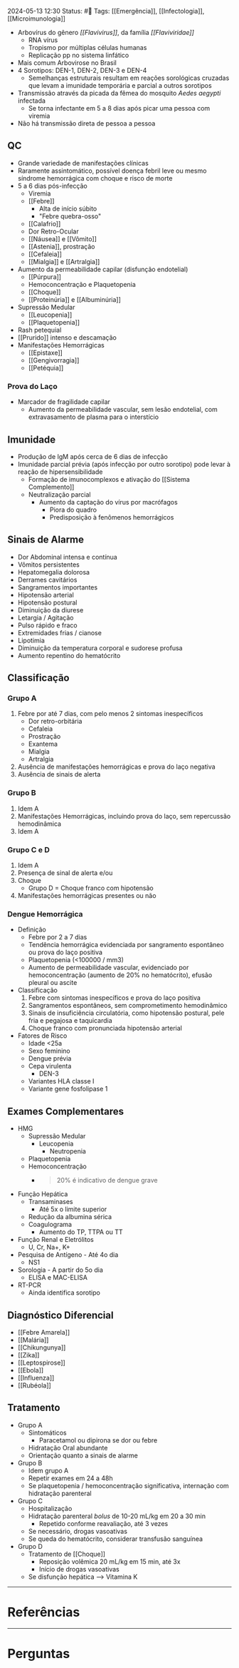 2024-05-13 12:30
Status: #🌱 
Tags: [[Emergência]], [[Infectologia]], [[Microimunologia]]
<br/>
- Arbovírus do gênero *[[Flavivirus]]*, da família *[[Flaviviridae]]*
	- RNA vírus
	- Tropismo por múltiplas células humanas
	- Replicação pp no sistema linfático
- Mais comum Arbovirose no Brasil
- 4 Sorotipos: DEN-1, DEN-2, DEN-3 e DEN-4
	- Semelhanças estruturais resultam em reações sorológicas cruzadas que levam a imunidade temporária e parcial a outros sorotipos
- Transmissão através da picada da fêmea do mosquito *Aedes aegypti* infectada
	- Se torna infectante em 5 a 8 dias após picar uma pessoa com viremia
- Não há transmissão direta de pessoa a pessoa
## QC
- Grande variedade de manifestações clínicas
- Raramente assintomático, possível doença febril leve ou mesmo síndrome hemorrágica com choque e risco de morte
- 5 a 6 dias pós-infecção
	- Viremia
	- [[Febre]]
		- Alta de início súbito
		- "Febre quebra-osso"
	- [[Calafrio]]
	- Dor Retro-Ocular
	- [[Náusea]] e [[Vômito]]
	- [[Astenia]], prostração
	- [[Cefaleia]]
	- [[Mialgia]] e [[Artralgia]]
- Aumento da permeabilidade capilar (disfunção endotelial)
	- [[Púrpura]]
	- Hemoconcentração e Plaquetopenia
	- [[Choque]]
	- [[Proteinúria]] e [[Albuminúria]]
- Supressão Medular
	- [[Leucopenia]]
	- [[Plaquetopenia]]
- Rash petequial
- [[Prurido]] intenso e descamação
- Manifestações Hemorrágicas
	- [[Epistaxe]]
	- [[Gengivorragia]]
	- [[Petéquia]]
### Prova do Laço
- Marcador de fragilidade capilar
	- Aumento da permeabilidade vascular, sem lesão endotelial, com extravasamento de plasma para o interstício
## Imunidade
- Produção de IgM após cerca de 6 dias de infecção
- Imunidade parcial prévia (após infecção por outro sorotipo) pode levar à reação de hipersensibilidade
	- Formação de imunocomplexos e ativação do [[Sistema Complemento]]
	- Neutralização parcial
		- Aumento da captação do vírus por macrófagos
			- Piora do quadro
			- Predisposição à fenômenos hemorrágicos
## Sinais de Alarme
- Dor Abdominal intensa e contínua
- Vômitos persistentes
- Hepatomegalia dolorosa
- Derrames cavitários 
- Sangramentos importantes
- Hipotensão arterial
- Hipotensão postural
- Diminuição da diurese
- Letargia / Agitação
- Pulso rápido e fraco
- Extremidades frias / cianose
- Lipotimia
- Diminuição da temperatura corporal e sudorese profusa
- Aumento repentino do hematócrito
## Classificação
### Grupo A
1. Febre por até 7 dias, com pelo menos 2 sintomas inespecíficos
	- Dor retro-orbitária
	- Cefaleia
	- Prostração
	- Exantema
	- Mialgia
	- Artralgia
2. Ausência de manifestações hemorrágicas e prova do laço negativa
3. Ausência de sinais de alerta
### Grupo B
1. Idem A
2. Manifestações Hemorrágicas, incluindo prova do laço, sem repercussão hemodinâmica
3. Idem A
### Grupo C e D
1. Idem A
2. Presença de sinal de alerta e/ou
3. Choque
	- Grupo D = Choque franco com hipotensão
4. Manifestações hemorrágicas presentes ou não
### Dengue Hemorrágica
- Definição
	- Febre por 2 a 7 dias
	- Tendência hemorrágica evidenciada por sangramento espontâneo ou prova do laço positiva
	- Plaquetopenia (<100000 / mm3)
	- Aumento de permeabilidade vascular, evidenciado por hemoconcentração (aumento de 20% no hematócrito), efusão pleural ou ascite
- Classificação
	1. Febre com sintomas inespecíficos e prova do laço positiva
	2. Sangramentos espontâneos, sem comprometimento hemodinâmico
	3. Sinais de insuficiência circulatória, como hipotensão postural, pele fria e pegajosa e taquicardia
	4. Choque franco com pronunciada hipotensão arterial
- Fatores de Risco
	- Idade <25a
	- Sexo feminino
	- Dengue prévia
	- Cepa virulenta
		- DEN-3
	- Variantes HLA classe I
	- Variante gene fosfolipase 1
## Exames Complementares
- HMG
	- Supressão Medular
		- Leucopenia
			- Neutropenia
	- Plaquetopenia
	- Hemoconcentração
		- >20% é indicativo de dengue grave
- Função Hepática
	- Transaminases
		- Até 5x o limite superior
	- Redução da albumina sérica
	- Coagulograma
		- Aumento do TP, TTPA ou TT
- Função Renal e Eletrólitos
	- U, Cr, Na+, K+
- Pesquisa de Antígeno - Até 4o dia
	- NS1
- Sorologia - A partir do 5o dia
	- ELISA e MAC-ELISA
- RT-PCR
	- Ainda identifica sorotipo
## Diagnóstico Diferencial
- [[Febre Amarela]]
- [[Malária]]
- [[Chikungunya]]
- [[Zika]]
- [[Leptospirose]]
- [[Ebola]]
- [[Influenza]]
- [[Rubéola]]
## Tratamento
- Grupo A
	- Sintomáticos
		- Paracetamol ou dipirona se dor ou febre
	- Hidratação Oral abundante
	- Orientação quanto a sinais de alarme
- Grupo B
	- Idem grupo A
	- Repetir exames em 24 a 48h
	- Se plaquetopenia / hemoconcentração significativa, internação com hidratação parenteral
- Grupo C
	- Hospitalização
	- Hidratação parenteral *bolus* de 10-20 mL/kg em 20 a 30 min
		- Repetido conforme reavaliação, até 3 vezes
	- Se necessário, drogas vasoativas
	- Se queda do hematócrito, considerar transfusão sanguínea
- Grupo D
	- Tratamento de [[Choque]]
		- Reposição volêmica 20 mL/kg em 15 min, até 3x
		- Início de drogas vasoativas
	- Se disfunção hepática --> Vitamina K
____
# Referências
---
# Perguntas

